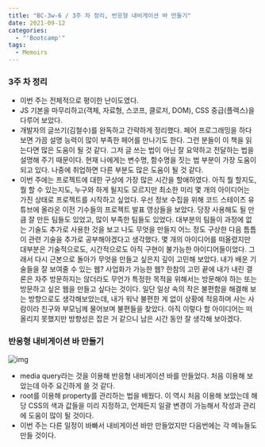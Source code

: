 ```yaml
---
title: "BC-3w-6 / 3주 차 정리, 반응형 내비게이션 바 만들기"
date: 2021-09-12
categories:
  - "'Bootcamp'"
tags:
  - Memoirs
---
```


### 3주 차 정리

- 이번 주는 전체적으로 평이한 난이도였다.
- JS 기본을 마무리하고(객체, 자료형, 스코프, 클로저, DOM), CSS 중급(플렉스)을 다루어 보았다.
- 개발자의 글쓰기(김철수)를 완독하고 간략하게 정리했다. 페어 프로그래밍을 하다 보면 가끔 설명 능력이 많이 부족한 페어를 만나기도 한다. 그런 분들이 이 책을 읽는다면 많은 도움이 될 것 같다. 그저 글 쓰는 법이 아닌 잘 요약하고 전달하는 법을 설명해 주기 때문이다. 현재 나에게는 변수명, 함수명을 짓는 법 부분이 가장 도움이 되고 있다. 나중에 취업하면 다른 부분도 많은 도움이 될 것 같다.
- 이번 주에는 프로젝트에 대한 구상에 가장 많은 시간을 할애하였다. 아직 뭘 할지도, 뭘 할 수 있는지도, 누구와 하게 될지도 모르지만 최소한 미리 몇 개의 아이디어는 가진 상태로 프로젝트를 시작하고 싶었다. 우선 정보 수집을 위해 코드 스테이츠 유튜브에 올라온 이전 기수들의 프로젝트 발표 영상들을 보았다. 당장 사용해도 될 만큼 잘 만든 팀들도 있었고, 많이 부족한 팀들도 있었다. 대부분의 팀들이 과정에 없는 기술도 추가로 사용한 것을 보고 나도 무엇을 만들지 어느 정도 구상한 다음 틈틈이 관련 기술을 추가로 공부해야겠다고 생각했다. 몇 개의 아이디어를 떠올렸지만 대부분은 기술적으로도, 시간적으로도 아직 구현이 불가능한 아이디어들이었다. 그래서 다시 근본으로 돌아가 무엇을 만들고 싶은지 깊이 고민해 보았다. 내가 배운 기술들을 잘 보여줄 수 있는 웹? 사업화가 가능한 웹? 한참의 고민 끝에 내가 내린 결론은 자주 방문하지는 않더라도 무언가 특정한 목적을 위해서는 방문해야 하는 또는 방문하고 싶은 웹을 만들고 싶다는 것이다. 일단 일상 속의 작은 불편함을 해결해 보는 방향으로도 생각해보았는데, 내가 워낙 불편한 게 없이 상황에 적응하며 사는 사람이라 친구와 부모님께 물어보며 불편들을 찾았다. 아직 이렇다 할 아이디어는 떠올리지 못했지만 방향성은 잡은 거 같으니 남은 시간 동안 잘 생각해 보아겠다.

### 반응형 내비게이션 바 만들기

![img](https://user-images.githubusercontent.com/84524514/134391609-19938f45-596c-4572-ba74-a721acde40a6.gif)

- media query라는 것을 이용해 반응형 내비게이션 바를 만들었다. 처음 이용해 보았는데 아주 요긴하게 쓸 것 같다.
- root를 이용해 property를 관리하는 법을 배웠다. 이 역시 처음 이용해 보았는데 해당 CSS의 색과 값들을 미리 지정하고, 언제든지 일괄 변경이 가능해서 작성과 관리에 도움이 많이 될 것이다.
- 이번 주는 다른 일정이 바빠서 내비게이션 바만 만들었지만 다음번에는 각 메뉴들도 만들 것이다.
